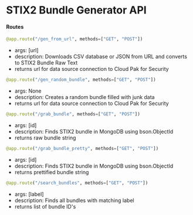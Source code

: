 # STIX2 Bundle Generator API

#### Routes

```python
@app.route("/gen_from_url", methods=["GET", "POST"])
```
  - args: [url]
  - description: Downloads CSV database or JSON from URL and converts to STIX2 Bundle Raw Text
  - returns url for data source connection to Cloud Pak for Security
  
```python
@app.route("/gen_random_bundle", methods=["GET", "POST"])
```
  - args: None
  - description: Creates a random bundle filled with junk data
  - returns url for data source connection to Cloud Pak for Security
  
  
```python
@app.route("/grab_bundle", methods=["GET", "POST"])
```
- args: [id]
- description: Finds STIX2 bundle in MongoDB using bson.ObjectId
- returns raw bundle string

```python
@app.route("/grab_bundle_pretty", methods=["GET", "POST"])
```
- args: [id]
- description: Finds STIX2 bundle in MongoDB using bson.ObjectId
- returns prettified bundle string

```python
@app.route("/search_bundles", methods=["GET", "POST"])
```
- args: [label]
- description: Finds all bundles with matching label
- returns list of bundle ID's

